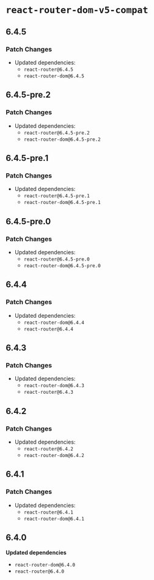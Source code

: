 # `react-router-dom-v5-compat`

## 6.4.5

### Patch Changes

- Updated dependencies:
  - `react-router@6.4.5`
  - `react-router-dom@6.4.5`

## 6.4.5-pre.2

### Patch Changes

- Updated dependencies:
  - `react-router@6.4.5-pre.2`
  - `react-router-dom@6.4.5-pre.2`

## 6.4.5-pre.1

### Patch Changes

- Updated dependencies:
  - `react-router@6.4.5-pre.1`
  - `react-router-dom@6.4.5-pre.1`

## 6.4.5-pre.0

### Patch Changes

- Updated dependencies:
  - `react-router@6.4.5-pre.0`
  - `react-router-dom@6.4.5-pre.0`

## 6.4.4

### Patch Changes

- Updated dependencies:
  - `react-router-dom@6.4.4`
  - `react-router@6.4.4`

## 6.4.3

### Patch Changes

- Updated dependencies:
  - `react-router-dom@6.4.3`
  - `react-router@6.4.3`

## 6.4.2

### Patch Changes

- Updated dependencies:
  - `react-router@6.4.2`
  - `react-router-dom@6.4.2`

## 6.4.1

### Patch Changes

- Updated dependencies:
  - `react-router@6.4.1`
  - `react-router-dom@6.4.1`

## 6.4.0

**Updated dependencies**

- `react-router-dom@6.4.0`
- `react-router@6.4.0`
